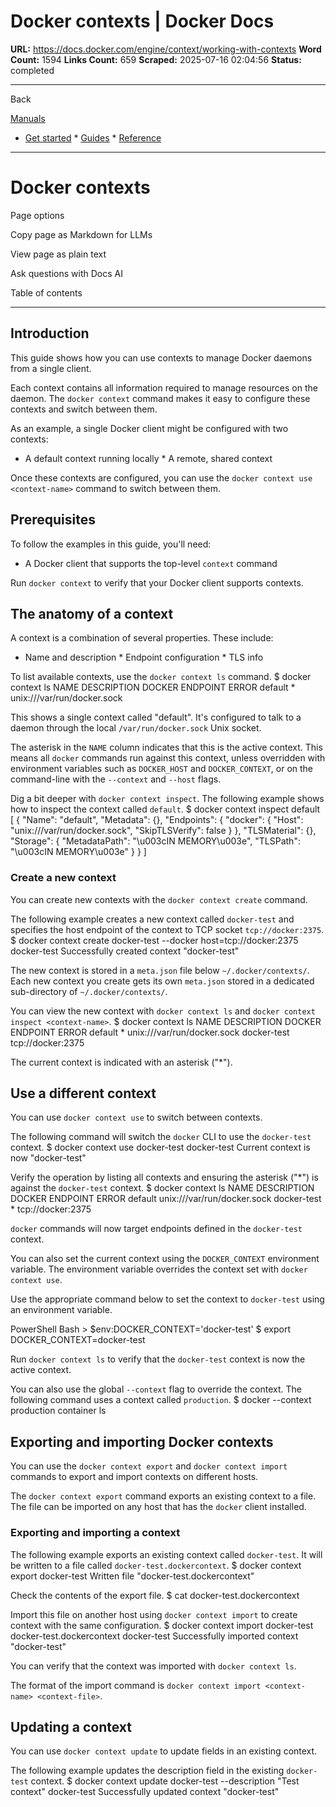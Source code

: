 # Docker contexts | Docker Docs

**URL:** https://docs.docker.com/engine/context/working-with-contexts
**Word Count:** 1594
**Links Count:** 659
**Scraped:** 2025-07-16 02:04:56
**Status:** completed

---

Back

[Manuals](https://docs.docker.com/manuals/)

  * [Get started](https://docs.docker.com/get-started/)   * [Guides](https://docs.docker.com/guides/)   * [Reference](https://docs.docker.com/reference/)

* * *

# Docker contexts

Page options

Copy page as Markdown for LLMs

View page as plain text

Ask questions with Docs AI

Table of contents

* * *

## Introduction

This guide shows how you can use contexts to manage Docker daemons from a single client.

Each context contains all information required to manage resources on the daemon. The `docker context` command makes it easy to configure these contexts and switch between them.

As an example, a single Docker client might be configured with two contexts:

  * A default context running locally   * A remote, shared context

Once these contexts are configured, you can use the `docker context use <context-name>` command to switch between them.

## Prerequisites

To follow the examples in this guide, you'll need:

  * A Docker client that supports the top-level `context` command

Run `docker context` to verify that your Docker client supports contexts.

## The anatomy of a context

A context is a combination of several properties. These include:

  * Name and description   * Endpoint configuration   * TLS info

To list available contexts, use the `docker context ls` command.               $ docker context ls     NAME        DESCRIPTION                               DOCKER ENDPOINT               ERROR     default *                                             unix:///var/run/docker.sock     

This shows a single context called "default". It's configured to talk to a daemon through the local `/var/run/docker.sock` Unix socket.

The asterisk in the `NAME` column indicates that this is the active context. This means all `docker` commands run against this context, unless overridden with environment variables such as `DOCKER_HOST` and `DOCKER_CONTEXT`, or on the command-line with the `--context` and `--host` flags.

Dig a bit deeper with `docker context inspect`. The following example shows how to inspect the context called `default`.               $ docker context inspect default     [         {             "Name": "default",             "Metadata": {},             "Endpoints": {                 "docker": {                     "Host": "unix:///var/run/docker.sock",                     "SkipTLSVerify": false                 }             },             "TLSMaterial": {},             "Storage": {                 "MetadataPath": "\u003cIN MEMORY\u003e",                 "TLSPath": "\u003cIN MEMORY\u003e"             }         }     ]     

### Create a new context

You can create new contexts with the `docker context create` command.

The following example creates a new context called `docker-test` and specifies the host endpoint of the context to TCP socket `tcp://docker:2375`.               $ docker context create docker-test --docker host=tcp://docker:2375     docker-test     Successfully created context "docker-test"     

The new context is stored in a `meta.json` file below `~/.docker/contexts/`. Each new context you create gets its own `meta.json` stored in a dedicated sub-directory of `~/.docker/contexts/`.

You can view the new context with `docker context ls` and `docker context inspect <context-name>`.               $ docker context ls     NAME          DESCRIPTION                             DOCKER ENDPOINT               ERROR     default *                                             unix:///var/run/docker.sock     docker-test                                           tcp://docker:2375     

The current context is indicated with an asterisk \("\*"\).

## Use a different context

You can use `docker context use` to switch between contexts.

The following command will switch the `docker` CLI to use the `docker-test` context.               $ docker context use docker-test     docker-test     Current context is now "docker-test"     

Verify the operation by listing all contexts and ensuring the asterisk \("\*"\) is against the `docker-test` context.               $ docker context ls     NAME            DESCRIPTION                           DOCKER ENDPOINT               ERROR     default                                               unix:///var/run/docker.sock     docker-test *                                         tcp://docker:2375     

`docker` commands will now target endpoints defined in the `docker-test` context.

You can also set the current context using the `DOCKER_CONTEXT` environment variable. The environment variable overrides the context set with `docker context use`.

Use the appropriate command below to set the context to `docker-test` using an environment variable.

PowerShell  Bash               > $env:DOCKER_CONTEXT='docker-test'               $ export DOCKER_CONTEXT=docker-test     

Run `docker context ls` to verify that the `docker-test` context is now the active context.

You can also use the global `--context` flag to override the context. The following command uses a context called `production`.               $ docker --context production container ls     

## Exporting and importing Docker contexts

You can use the `docker context export` and `docker context import` commands to export and import contexts on different hosts.

The `docker context export` command exports an existing context to a file. The file can be imported on any host that has the `docker` client installed.

### Exporting and importing a context

The following example exports an existing context called `docker-test`. It will be written to a file called `docker-test.dockercontext`.               $ docker context export docker-test     Written file "docker-test.dockercontext"     

Check the contents of the export file.               $ cat docker-test.dockercontext     

Import this file on another host using `docker context import` to create context with the same configuration.               $ docker context import docker-test docker-test.dockercontext     docker-test     Successfully imported context "docker-test"     

You can verify that the context was imported with `docker context ls`.

The format of the import command is `docker context import <context-name> <context-file>`.

## Updating a context

You can use `docker context update` to update fields in an existing context.

The following example updates the description field in the existing `docker-test` context.               $ docker context update docker-test --description "Test context"     docker-test     Successfully updated context "docker-test"